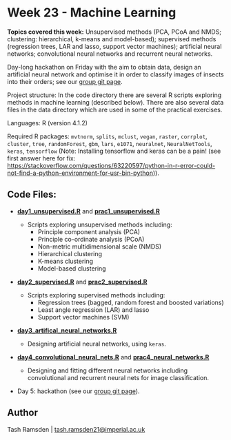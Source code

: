 # Week 23 - Machine Learning

**Topics covered this week:** Unsupervised methods (PCA, PCoA and NMDS; clustering: hierarchical, k-means and model-based); supervised methods (regression trees, LAR and lasso, support vector machines); artificial neural networks; convolutional neural networks and recurrent neural networks.

Day-long hackathon on Friday with the aim to obtain data, design an artificial neural network and optimise it in order to classify images of insects into their orders; see our [group git page](https://github.com/eamonnmurphy/mlhackathon).

Project structure: In the code directory there are several R scripts exploring methods in machine learning (described below). There are also several data files in the data directory which are used in some of the practical exercises.

Languages: R (version 4.1.2)

Required R packages: `mvtnorm`, `splits`, `mclust`, `vegan`, `raster`, `corrplot`, `cluster`, `tree`, `randomForest`, `gbm`, `lars`, `e1071`, `neuralnet`, `NeuralNetTools`, `keras`, `tensorflow` 
(Note: Installing tensorflow and keras can be a pain! (see first answer here for fix: https://stackoverflow.com/questions/63220597/python-in-r-error-could-not-find-a-python-environment-for-usr-bin-python)).


## Code Files:

* [**day1_unsupervised.R**](code/day1_unsupervised.R) and [**prac1_unsupervised.R**](code/prac1_unsupervised.R)
  * Scripts exploring unsupervised methods including:
    * Principle component analysis (PCA)
    * Principle co-ordinate analysis (PCoA)
    * Non-metric multidimensional scale (NMDS)
    * Hierarchical clustering
    * K-means clustering 
    * Model-based clustering

* [**day2_supervised.R**](code/day2_supervised.R) and [**prac2_supervised.R**](code/prac2_supervised.R)
  * Scripts exploring supervised methods including:
    * Regression trees (bagged, random forest and boosted variations)
    * Least angle regression (LAR) and lasso
    * Support vector machines (SVM)

* [**day3_artifical_neural_networks.R**](code/day3_artificial_neural_networks.R)
  * Designing artificial neural networks, using `keras`.

* [**day4_convolutional_neural_nets.R**](code/day4_convolutional_neural_nets) and [**prac4_neural_networks.R**](code/prac4_neural_networks.R)
  * Designing and fitting different neural networks including convolutional and recurrent neural nets for image classification.

* Day 5: hackathon (see our [group git page](https://github.com/eamonnmurphy/mlhackathon)).

## Author

Tash Ramsden | tash.ramsden21@imperial.ac.uk
